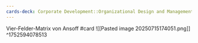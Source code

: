 ```yaml
---
cards-deck: Corporate Development::Organizational Design and Management
---
```


Vier-Felder-Matrix von Ansoff #card 
![[Pasted image 20250715174051.png]]
^1752594078513
